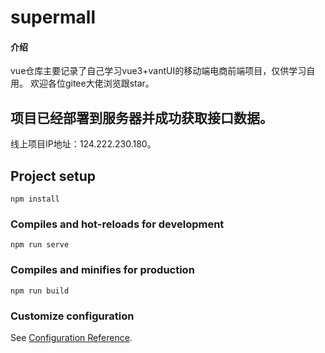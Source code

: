 # supermall

#### 介绍
vue仓库主要记录了自己学习vue3+vantUI的移动端电商前端项目，仅供学习自用。
欢迎各位gitee大佬浏览跟star。

## 项目已经部署到服务器并成功获取接口数据。
线上项目IP地址：124.222.230.180。

## Project setup
```
npm install
```

### Compiles and hot-reloads for development
```
npm run serve
```

### Compiles and minifies for production
```
npm run build
```

### Customize configuration
See [Configuration Reference](https://cli.vuejs.org/config/).
